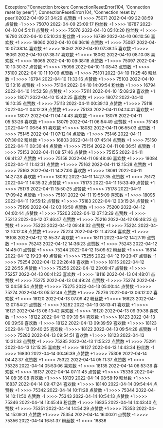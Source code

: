 Exception:("Connection broken: ConnectionResetError(104, 'Connection reset by peer')", ConnectionResetError(104, 'Connection reset by peer'))2022-04-09  21:34:29   点赞数 +1 >>>> 75071
2022-04-09  22:08:59   点赞数 -1 >>>> 75070
2022-04-09  23:09:17   粉丝数 +1 >>>> 16787
2022-04-10  04:54:11   点赞数 +1 >>>> 75076
2022-04-10  05:10:20   粉丝数 +1 >>>> 16790
2022-04-10  05:10:24   粉丝数 -1 >>>> 16789
2022-04-10  06:10:56   喜欢数 +1 >>>> 18060
2022-04-10  06:36:16   点赞数 +1 >>>> 75087
2022-04-10  07:38:14   喜欢数 +1 >>>> 18062
2022-04-10  07:38:15   喜欢数 -1 >>>> 18061
2022-04-10  07:38:17   喜欢数 +1 >>>> 18062
2022-04-10  08:10:08   喜欢数 +1 >>>> 18065
2022-04-10  09:38:18   点赞数 +1 >>>> 75097
2022-04-10  10:30:37   点赞数 +1 >>>> 75098
2022-04-10  11:08:43   点赞数 +1 >>>> 75100
2022-04-10  11:10:09   点赞数 +1 >>>> 75101
2022-04-10  11:25:48   粉丝数 +1 >>>> 16794
2022-04-10  11:33:16   点赞数 +1 >>>> 75103
2022-04-10  12:13:16   点赞数 +1 >>>> 75104
2022-04-10  14:09:54   粉丝数 +1 >>>> 16794
2022-04-10  14:52:58   点赞数 +1 >>>> 75111
2022-04-10  15:08:29   喜欢数 +1 >>>> 18071
2022-04-10  15:42:25   喜欢数 +1 >>>> 18072
2022-04-10  16:10:35   点赞数 -1 >>>> 75113
2022-04-11  00:39:13   点赞数 +1 >>>> 75118
2022-04-11  04:12:39   点赞数 +1 >>>> 75133
2022-04-11  04:14:41   喜欢数 +1 >>>> 18077
2022-04-11  04:14:43   喜欢数 -1 >>>> 18076
2022-04-11  05:53:26   喜欢数 +1 >>>> 18079
2022-04-11  06:54:49   点赞数 +1 >>>> 75146
2022-04-11  06:54:51   喜欢数 +1 >>>> 18082
2022-04-11  06:55:03   点赞数 -1 >>>> 75145
2022-04-11  07:12:14   点赞数 +1 >>>> 75146
2022-04-11  07:30:02   粉丝数 +1 >>>> 16803
2022-04-11  07:45:14   点赞数 +1 >>>> 75150
2022-04-11  08:36:44   点赞数 +1 >>>> 75154
2022-04-11  08:36:51   点赞数 -1 >>>> 75153
2022-04-11  08:57:46   点赞数 +1 >>>> 75155
2022-04-11  09:41:37   点赞数 +1 >>>> 75158
2022-04-11  09:48:46   喜欢数 +1 >>>> 18084
2022-04-11  11:42:31   点赞数 +1 >>>> 75162
2022-04-11  12:15:28   点赞数 +1 >>>> 75163
2022-04-11  14:27:00   喜欢数 +1 >>>> 18091
2022-04-11  14:27:28   喜欢数 +1 >>>> 18092
2022-04-11  14:27:35   点赞数 +1 >>>> 75172
2022-04-11  14:35:32   点赞数 +1 >>>> 75173
2022-04-11  15:33:49   点赞数 +1 >>>> 75176
2022-04-11  15:50:25   点赞数 +1 >>>> 75178
2022-04-11  17:09:42   点赞数 +1 >>>> 75181
2022-04-11  19:55:09   喜欢数 +1 >>>> 18095
2022-04-11  19:55:12   点赞数 +1 >>>> 75183
2022-04-12  03:15:24   点赞数 +1 >>>> 75199
2022-04-12  03:16:50   点赞数 +1 >>>> 75200
2022-04-12  04:00:44   点赞数 +1 >>>> 75203
2022-04-12  07:13:29   点赞数 +1 >>>> 75213
2022-04-12  07:46:47   点赞数 +1 >>>> 75216
2022-04-12  09:46:23   点赞数 +1 >>>> 75223
2022-04-12  09:48:32   点赞数 +1 >>>> 75224
2022-04-12  10:12:08   点赞数 +1 >>>> 75224
2022-04-12  11:42:34   喜欢数 +1 >>>> 18108
2022-04-12  12:55:37   喜欢数 +1 >>>> 18111
2022-04-12  14:27:19   点赞数 +1 >>>> 75243
2022-04-12  14:36:23   点赞数 +1 >>>> 75243
2022-04-12  14:45:01   点赞数 +1 >>>> 75244
2022-04-12  15:09:52   粉丝数 +1 >>>> 16814
2022-04-12  19:23:40   点赞数 +1 >>>> 75255
2022-04-12  19:23:47   点赞数 -1 >>>> 75254
2022-04-12  22:26:48   喜欢数 +1 >>>> 18115
2022-04-12  22:26:55   点赞数 +1 >>>> 75256
2022-04-12  23:09:47   点赞数 +1 >>>> 75257
2022-04-13  00:41:23   喜欢数 +1 >>>> 18116
2022-04-13  04:48:01   点赞数 +1 >>>> 75275
2022-04-13  04:49:24   点赞数 -1 >>>> 75274
2022-04-13  04:58:54   点赞数 +1 >>>> 75275
2022-04-13  05:00:44   点赞数 -1 >>>> 75274
2022-04-13  05:52:46   点赞数 +1 >>>> 75276
2022-04-13  06:12:02   喜欢数 +1 >>>> 18120
2022-04-13  07:09:42   粉丝数 +1 >>>> 16823
2022-04-13  07:54:21   点赞数 -1 >>>> 75282
2022-04-13  08:13:41   喜欢数 +1 >>>> 18121
2022-04-13  08:13:42   喜欢数 -1 >>>> 18120
2022-04-13  09:39:38   喜欢数 +1 >>>> 18122
2022-04-13  09:39:54   喜欢数 +1 >>>> 18123
2022-04-13  09:39:56   喜欢数 -1 >>>> 18122
2022-04-13  09:39:59   喜欢数 +1 >>>> 18123
2022-04-13  09:40:25   喜欢数 -1 >>>> 18122
2022-04-13  09:54:28   点赞数 +1 >>>> 75282
2022-04-13  09:54:51   喜欢数 +1 >>>> 18123
2022-04-13  10:31:33   点赞数 +1 >>>> 75285
2022-04-13  11:55:22   点赞数 +1 >>>> 75291
2022-04-13  12:15:25   喜欢数 +1 >>>> 18127
2022-04-13  14:43:34   粉丝数 -1 >>>> 16830
2022-04-14  00:46:39   点赞数 +1 >>>> 75308
2022-04-14  04:42:37   点赞数 +1 >>>> 75322
2022-04-14  05:11:37   点赞数 +1 >>>> 75328
2022-04-14  05:53:06   喜欢数 +1 >>>> 18135
2022-04-14  06:53:36   喜欢数 +1 >>>> 18137
2022-04-14  07:11:45   点赞数 +1 >>>> 75336
2022-04-14  08:36:08   喜欢数 +1 >>>> 18139
2022-04-14  08:58:19   粉丝数 +1 >>>> 16837
2022-04-14  09:47:24   喜欢数 +1 >>>> 18140
2022-04-14  09:54:44   点赞数 +1 >>>> 75342
2022-04-14  10:11:28   点赞数 +1 >>>> 75344
2022-04-14  10:11:50   点赞数 -1 >>>> 75343
2022-04-14  10:54:13   点赞数 +1 >>>> 75346
2022-04-14  13:45:46   粉丝数 -1 >>>> 16835
2022-04-14  14:43:40   点赞数 +1 >>>> 75351
2022-04-14  14:54:29   点赞数 +1 >>>> 75353
2022-04-14  15:09:31   点赞数 +1 >>>> 75354
2022-04-14  16:00:01   点赞数 -1 >>>> 75356
2022-04-14  16:51:37   粉丝数 +1 >>>> 16836
